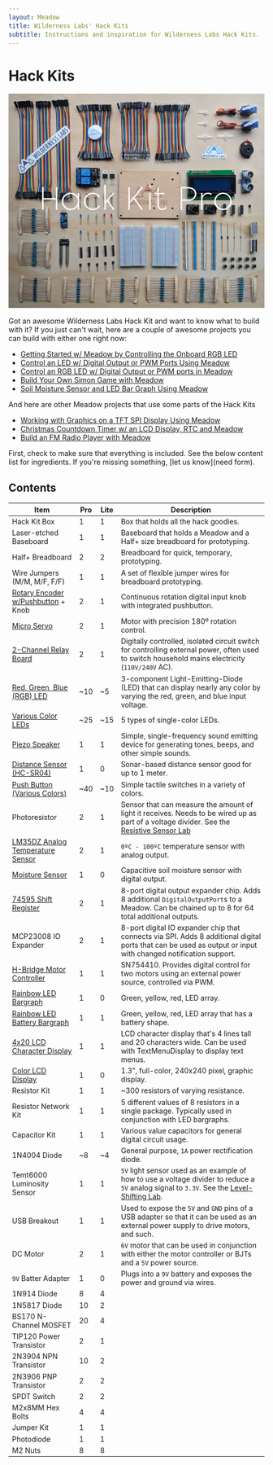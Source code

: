 ```yaml
---
layout: Meadow
title: Wilderness Labs' Hack Kits
subtitle: Instructions and inspiration for Wilderness Labs Hack Kits.
---
```



# Hack Kits

![](Hack_Kit_Pro.png)

Got an awesome Wilderness Labs Hack Kit and want to know what to build with it? If you just can't wait, here are a couple of awesome projects you can build with either one right now:

 * [Getting Started w/ Meadow by Controlling the Onboard RGB LED](https://www.hackster.io/wilderness-labs/getting-started-w-meadow-by-controlling-the-onboard-rgb-led-ea6bc0)
 * [Control an LED w/ Digital Output or PWM Ports Using Meadow](https://www.hackster.io/wilderness-labs/control-an-led-w-digital-output-or-pwm-ports-using-meadow-11005a)
 * [Control an RGB LED w/ Digital Output or PWM ports in Meadow](https://www.hackster.io/wilderness-labs/control-an-rgb-led-w-digital-output-or-pwm-ports-in-meadow-7fd611)
 * [Build Your Own Simon Game with Meadow](https://www.hackster.io/wilderness-labs/build-your-own-simon-game-with-meadow-3701d5)
 * [Soil Moisture Sensor and LED Bar Graph Using Meadow](https://www.hackster.io/wilderness-labs/soil-moisture-sensor-and-led-bar-graph-using-meadow-88c2c3)

And here are other Meadow projects that use some parts of the Hack Kits

* [Working with Graphics on a TFT SPI Display Using Meadow](https://www.hackster.io/wilderness-labs/working-with-graphics-on-a-tft-spi-display-using-meadow-e2295a)
* [Christmas Countdown Timer w/ an LCD Display, RTC and Meadow](https://www.hackster.io/wilderness-labs/christmas-countdown-timer-w-an-lcd-display-rtc-and-meadow-e4cf9c)
* [Build an FM Radio Player with Meadow](https://www.hackster.io/wilderness-labs/build-an-fm-radio-player-with-meadow-8c0a63)

First, check to make sure that everything is included. See the below content list for ingredients. If you're missing something, [let us know](need form).


## Contents

| Item                   | Pro | Lite | Description |
|------------------------|-----|------|-------------|
| Hack Kit Box           | 1 | 1 | Box that holds all the hack goodies. |
| Laser-etched Baseboard | 1 | 1 | Baseboard that holds a Meadow and a Half+ size breadboard for prototyping. |
| Half+ Breadboard       | 2 | 2 | Breadboard for quick, temporary, prototyping. |
| Wire Jumpers (M/M, M/F, F/F) | 1 | 1 | A set of flexible jumper wires for breadboard prototyping. |
| [Rotary Encoder w/Pushbutton](/docs/api/Meadow.Foundation/Meadow.Foundation.Sensors.Rotary.RotaryEncoderWithButton.html) + Knob | 2 | 1 | Continuous rotation digital input knob with integrated pushbutton. |
| [Micro Servo](/docs/api/Meadow.Foundation/Meadow.Foundation.Servos.Servo.html) | 2 | 1 | Motor with precision 180º rotation control. |
| [2-Channel Relay Board](/docs/api/Meadow.Foundation/Meadow.Foundation.Relays.Relay.html)  | 2 | 1 | Digitally controlled, isolated circuit switch for controlling external power, often used to switch household mains electricity (`110V/240V` AC). |
| [Red, Green, Blue (RGB) LED](/docs/api/Meadow.Foundation/Meadow.Foundation.Leds.RgbPwmLed.html) | ~10 | ~5 | 3-component Light-Emitting-Diode (LED) that can display nearly any color by varying the red, green, and blue input voltage. |
| [Various Color LEDs](/docs/api/Meadow.Foundation/Meadow.Foundation.Leds.Led.html) | ~25 | ~15 | 5 types of single-color LEDs. |
| [Piezo Speaker](/docs/api/Meadow.Foundation/Meadow.Foundation.Audio.PiezoSpeaker.html) | 1 | 1 | Simple, single-frequency sound emitting device for generating tones, beeps, and other simple sounds. |
| [Distance Sensor (HC-SR04)](/docs/api/Meadow.Foundation/Meadow.Foundation.Sensors.Distance.HCSR04.html) | 1 | 0 | Sonar-based distance sensor good for up to 1 meter. |
| [Push Button (Various Colors)](/docs/api/Meadow.Foundation/Meadow.Foundation.Sensors.Buttons.PushButton.html) | ~40 | ~10 | Simple tactile switches in a variety of colors. |
| Photoresistor | 2 | 1 | Sensor that can measure the amount of light it receives. Needs to be wired up as part of a voltage divider. See the [Resistive Sensor Lab](/Hardware/Tutorials/Electronics/Part5/Resistive_Sensor_Lab/) |
| [LM35DZ Analog Temperature Sensor](/docs/api/Meadow.Foundation/Meadow.Foundation.Sensors.Temperature.AnalogTemperature.html) | 2 | 1 | `0ºC - 100ºC` temperature sensor with analog output. |
| [Moisture Sensor](/docs/api/Meadow.Foundation/Meadow.Foundation.Sensors.Moisture.Capacitive.html) | 1 | 0 | Capacitive soil moisture sensor with digital output. |
| [74595 Shift Register](/docs/api/Meadow.Foundation/Meadow.Foundation.ICs.IOExpanders.x74595.html) | 2 | 1 | 8-port digital output expander chip. Adds 8 additional `DigitalOutputPort`s to a Meadow. Can be chained up to 8 for 64 total additional outputs. |
| MCP23008 IO Expander | 2 | 1 | 8-port digital IO expander chip that connects via SPI. Adds 8 additional digital ports that can be used as output or input with changed notification support. |
| [H-Bridge Motor Controller](/docs/api/Meadow.Foundation/Meadow.Foundation.Motors.HBridgeMotor.html) | 1 | 1 | SN754410. Provides digital control for two motors using an external power source, controlled via PWM. |
| [Rainbow LED Bargraph](/docs/api/Meadow.Foundation/Meadow.Foundation.Leds.LedBarGraph.html) | 1 | 0 | Green, yellow, red, LED array. |
| [Rainbow LED Battery Bargraph](/docs/api/Meadow.Foundation/Meadow.Foundation.Leds.LedBarGraph.html) | 1 | 1 | Green, yellow, red, LED array that has a battery shape. |
| [4x20 LCD Character Display](http://staging-developer.wildernesslabs.co/docs/api/Meadow.Foundation/Meadow.Foundation.Displays.Lcd.CharacterDisplay.html) | 1 | 1 | LCD character display that's 4 lines tall and 20 characters wide. Can be used with TextMenuDisplay to display text menus. |
| [Color LCD Display](http://staging-developer.wildernesslabs.co/docs/api/Meadow.Foundation/Meadow.Foundation.Displays.SSD1306.html) | 1 | 0 | 1.3", full-color, 240x240 pixel, graphic display. |
| Resistor Kit | 1 | 1 | ~300 resistors of varying resistance. |
| Resistor Network Kit | 1 | 1 | 5 different values of 8 resistors in a single  package. Typically used in conjunction with LED bargraphs. |
| Capacitor Kit | 1 | 1 | Various value capacitors for general digital circuit usage. |
| 1N4004 Diode | ~8 | ~4 | General purpose, `1A` power rectification diode. |
| Temt6000 Luminosity Sensor | 1 | 1 | `5V` light sensor used as an example of how to use a voltage divider to reduce a `5V` analog signal to `3.3V`. See the [Level-Shifting Lab](http://127.0.0.1:4002/Hardware/Tutorials/Electronics/Part5/Level_Shifting_Lab/). |
| USB Breakout | 1 | 1 | Used to expose the `5V` and `GND` pins of a USB adapter so that it can be used as an external power supply to drive motors, and such. |
| DC Motor | 2 | 1 | `6V` motor that can be used in conjunction with either the motor controller or BJTs and a `5V` power source. |
| `9V` Batter Adapter | 1 | 0 | Plugs into a `9V` battery and exposes the power and ground via wires. |
| 1N914 Diode | 8 | 4 | |
| 1N5817 Diode | 10 | 2 | |
| BS170 N-Channel MOSFET | 20 | 4 | |
| TIP120 Power Transistor | 2 | 1 | |
| 2N3904 NPN Transistor | 10 | 2 | | 
| 2N3906 PNP Transistor | 2 | 2 |  |
| SPDT Switch | 2 | 2 | |
| M2x8MM Hex Bolts | 4 | 4 | |
| Jumper Kit | 1 | 1 | |
| Photodiode | 1 | 1 | |
| M2 Nuts | 8 | 8 | |
